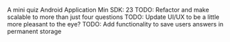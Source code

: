 A mini quiz Android Application
Min SDK: 23
TODO: Refactor and make scalable to more than just four questions
TODO: Update UI/UX to be a little more pleasant to the eye?
TODO: Add functionality to save users answers in permanent storage
